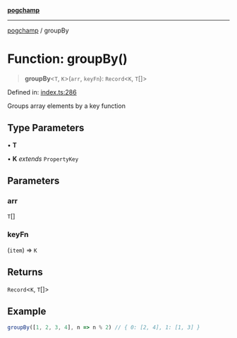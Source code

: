 [**pogchamp**](../README.md)

***

[pogchamp](../globals.md) / groupBy

# Function: groupBy()

> **groupBy**\<`T`, `K`\>(`arr`, `keyFn`): `Record`\<`K`, `T`[]\>

Defined in: [index.ts:286](https://github.com/antonandresen/pogchamp/blob/c622d552b9277eb468753e85a6bbba7d57ac30d7/index.ts#L286)

Groups array elements by a key function

## Type Parameters

• **T**

• **K** *extends* `PropertyKey`

## Parameters

### arr

`T`[]

### keyFn

(`item`) => `K`

## Returns

`Record`\<`K`, `T`[]\>

## Example

```ts
groupBy([1, 2, 3, 4], n => n % 2) // { 0: [2, 4], 1: [1, 3] }
```
